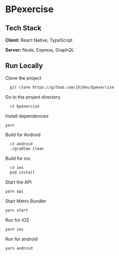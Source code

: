 # BPexercise


## Tech Stack  
**Client:** React Native, TypeScript 

**Server:** Node, Express, GraphQL  

## Run Locally  
Clone the project  

~~~bash  
  git clone https://github.com/jhjdev/bpexercise
~~~

Go to the project directory  

~~~bash  
  cd bpexercise
~~~

Install dependencies  

~~~bash  
yarn
~~~

Build for Android 

~~~bash  
  cd android
  ./gradlew clean
~~~

Build for ios

~~~bash  
  cd ios
  pod install
~~~

Start the API 

~~~bash  
yarn api
~~~  

Start Metro Bundler

~~~bash  
yarn start
~~~ 

Run for iOS

~~~bash  
yarn ios
~~~ 

Run for android

~~~bash  
yarn android
~~~ 